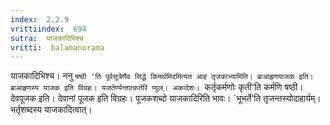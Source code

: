 ```yaml
---
index:  2.2.9
vrittiindex:  694
sutra:  याजकादिभिश्च
vritti:  balamanorama 
---
```


याजकादिभिश्च। ननु `षष्ठी 'ति पूर्वसूत्रेणैव सिद्धे किमर्थमिदमित्यत आह तृजकाभ्यामिति। ब्राआहृणयाजक इति। ब्राआहृणस्य याजक इति विग्रहः। यजतेर्ण्यन्तात्कर्तरि ण्वुल्। अकादेशः। `कर्तृकर्मणोः कृती'ति कर्मणि षष्ठी। देवपूजक इति। देवानां पूजक इति विग्रहः। पूजकशब्दो याजकादिरिति भावः। `भूभर्ते'ति तृजन्तस्योदाहार्यम्। भर्तृशब्दस्य याजकादित्वात्। 

